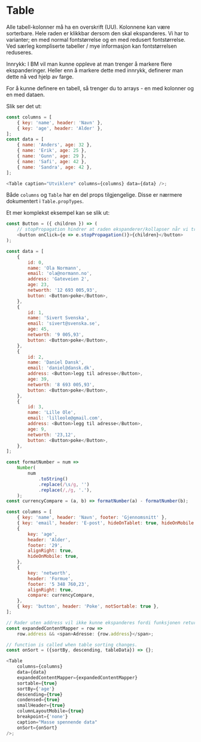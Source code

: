 # Table

Alle tabell-kolonner må ha en overskrift (UU). Kolonnene kan være sorterbare.
Hele raden er klikkbar dersom den skal ekspanderes.
Vi har to varianter; en med normal fontstørrelse og en med redusert fontstørrelse.
Ved særleg kompliserte tabeller / mye informasjon kan fontstørrelsen reduseres.

Innrykk: I BM vil man kunne oppleve at man trenger å markere flere ekspanderinger.
Heller enn å markere dette med innrykk, definerer man dette nå ved hjelp av farge.

For å kunne definere en tabell, så trenger du to arrays - en med kolonner og en med dataen.

Slik ser det ut:

```js
const columns = [
    { key: 'name', header: 'Navn' },
    { key: 'age', header: 'Alder' },
];
const data = [
    { name: 'Anders', age: 32 },
    { name: 'Erik', age: 25 },
    { name: 'Gunn', age: 29 },
    { name: 'Safi', age: 42 },
    { name: 'Sandra', age: 42 },
];

<Table caption="Utviklere" columns={columns} data={data} />;
```

Både `columns` og `Table` har en del props tilgjengelige.
Disse er nærmere dokumentert i `Table.propTypes`.

Et mer komplekst eksempel kan se slik ut:

```js
const Button = ({ children }) => (
    // stopPropagation hindrer at raden ekspanderer/kollapser når vi trykker på knappen
    <button onClick={e => e.stopPropagation()}>{children}</button>
);

const data = [
    {
        id: 0,
        name: 'Ola Normann',
        email: 'ola@normann.no',
        address: 'Gateveien 2',
        age: 23,
        networth: '12 693 005,93',
        button: <Button>poke</Button>,
    },
    {
        id: 1,
        name: 'Sivert Svenska',
        email: 'sivert@svenska.se',
        age: 45,
        networth: '9 005,93',
        button: <Button>poke</Button>,
    },
    {
        id: 2,
        name: 'Daniel Dansk',
        email: 'daniel@dansk.dk',
        address: <Button>legg til adresse</Button>,
        age: 39,
        networth: '8 693 005,93',
        button: <Button>poke</Button>,
    },
    {
        id: 3,
        name: 'Lille Ole',
        email: 'lilleole@gmail.com',
        address: <Button>legg til adresse</Button>,
        age: 9,
        networth: '23,12',
        button: <Button>poke</Button>,
    },
];

const formatNumber = num =>
    Number(
        num
            .toString()
            .replace(/\s/g, '')
            .replace(/,/g, '.'),
    );
const currencyCompare = (a, b) => formatNumber(a) - formatNumber(b);

const columns = [
    { key: 'name', header: 'Navn', footer: 'Gjennomsnitt' },
    { key: 'email', header: 'E-post', hideOnTablet: true, hideOnMobile: true },
    {
        key: 'age',
        header: 'Alder',
        footer: '29',
        alignRight: true,
        hideOnMobile: true,
    },
    {
        key: 'networth',
        header: 'Formue',
        footer: '5 348 760,23',
        alignRight: true,
        compare: currencyCompare,
    },
    { key: 'button', header: 'Poke', notSortable: true },
];

// Rader uten address vil ikke kunne ekspanderes fordi funksjonen returnerer falsy
const expandedContentMapper = row =>
    row.address && <span>Adresse: {row.address}</span>;

// function is called when table sorting changes.
const onSort = ({sortBy, descending, tableData}) => {};

<Table
    columns={columns}
    data={data}
    expandedContentMapper={expandedContentMapper}
    sortable={true}
    sortBy={'age'}
    descending={true}
    condensed={true}
    smallHeader={true}
    columnLayoutMobile={true}
    breakpoint={'none'}
    caption="Masse spennende data"
    onSort={onSort}
/>;
```
